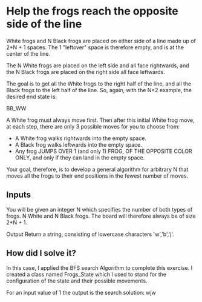 # Help the frogs reach the opposite side of the line

White frogs and N Black frogs are placed on either side of a line made up of 2*N + 1 spaces. The 1 "leftover" 
space is therefore empty, and is at the center of the line.
 
The N White frogs are placed on the left side and all face rightwards, and the N Black frogs are placed on the right side all face leftwards.

The goal is to get all the White frogs to the right half of the line, and all the Black frogs to the left half of the line. So, again, with the N=2 example,
the desired end state is:

BB_WW

A White frog must always move first. Then after this initial White frog move, at each step, there are only 3 possible moves for you to choose from:

- A White frog walks rightwards into the empty space.
- A Black frog walks leftwards into the empty space.
- Any frog JUMPS OVER 1 (and only 1) FROG, OF THE OPPOSITE COLOR ONLY, and only if they can land in the empty space.

Your goal, therefore, is to develop a general algorithm for arbitrary N that moves all the frogs to their end positions in the fewest number of moves.

## Inputs
You will be given an integer N which specifies the number of both types of frogs. N White and N Black frogs. The board will therefore always be of size 2*N + 1.

Output
Return a string, consisting of lowercase characters 'w','b','j'.

## How did I solve it?

In this case, I applied the BFS search Algorithm to complete this exercise. I created a class named Frogs_State which I used to stand for the configuration of the state
and their possible movements.

For an input value of 1 the output is the search solution: wjw
